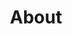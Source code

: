 ---
type: PageLayout
title: About
colors: colors-a
backgroundImage:
  type: BackgroundImage
  url: /images/bg1.jpg
  backgroundSize: cover
  backgroundPosition: center
  backgroundRepeat: no-repeat
  opacity: 75
sections:
  - elementId: ''
    colors: colors-f
    backgroundSize: full
    title: About Andrew
    subtitle: >-
      I am a 38 year old male (born September, 1986) who is a citizen of the United States and am currently residing in the country of The Philippines. I grew up spending copious amounts of time studying chess and teaching myself programming and how to use computers. I also learned to love sports and enjoy physical activities like walking, hiking, playing tennis, playing various other sports (just for fun and for exercise and perhaps a little friendly competition).

      After graduating from the University of Washington in Seattle, WA USA in 2008 with a B.S. in chemical engineering I got a job in process engineering and worked only for a short time before there was a major economic catastrophe in the USA which shaped many people's lives, including mine. I was laid off less than 1 year after starting this first job out of college and I found myself questioning life and the purpose and meaning of it.

      It was at this time I started attending church and I heard and believed the gospel of Jesus Christ. I was subsequently baptized in the summer of 2009 at age 23 and gave my life to God and his son Jesus Christ. I subsequently found an obliquely related field of work with Honeywell Process Solutions and worked for them for about 3 years. I was then offered an opportunity that after much deliberation I decided would be better for me in the future. It was about 1 year after I accepted this job with a military contractor called GP Strategies working on a simulator of a process control system that I was baptized by the Holy Spirit, which profoundly changed my life even more than when I initially was introduced to Jesus and his saving grace. It was at this time I received many spiritual blessings, witnessed many truly supernatural miracles and God brought me through a season "in the wilderness" where I had many trials and difficult times (including problems with mental health, homelessness, financial difficulties as a result, and tensions within my immediate family). This started around 2013 and even as all this was happening I still continued to tutor math and continued to attend church and read the Holy Bible and pray always. I didn't have it easy, but I learned a lot about God and I am very grateful for this time in my life because it taught me to prioritize and think clearly, with perspective, about my life.

      In 2023 I found a lovely woman on a Christian dating site called Plenty of Fish. We got married after speaking to each other for about 9 months via video call, much praying and fasting and talking with our loved ones and trusted friends, months of pre-marital counselling offered through my church, and meeting each other in person in Cyprus where my wife happened to be working at the time (she is a citizen of the Philippines). We are now approaching our two year anniversary in October of 2025 and we are both happily serving God in his kingdom together and serving our neighbors in our local community. We attend Jesus is Lord church together on a regular basis but we ultimately worship God in the spirit and in truth and so we are not always in physical attendance at a particular church building, we believe God is everywhere and that we can worship him wherever we are.

      I am currently still working as an online tutor with WyzAnt.com. I have expanded the subject areas I tutor as I have expanded the subject areas I am capable of explaining well. I am not perfect but I do have a perfect rating on WyzAnt, 5.0/5 with hundreds of ratings and much positive feedback at [my WyzAnt tutoring profile](https://www.wyzant.com/match/tutor/85283819).

      I am also currently studying theology, SQL programming, Python programming, chess, statistics (frequentist and Bayesian approaches), and I still enjoy taking experimental high range intelligence tests for the joy I get in solving the problems on them and remembering that God made me different from other people and that I need to work hard to share my unique abilities with others.

      Other things I am interested in include poetry, song-writing, gift-giving, personal health and fitness and nutrition, longevity, psychometrics in a general sense, investing, and learning other languages (although I will admit, this is not one of my strong abilities).
    styles:
      self:
        height: auto
        width: wide
        margin:
          - mt-0
          - mb-0
          - ml-0
          - mr-0
        padding:
          - pt-36
          - pb-48
          - pl-4
          - pr-4
        flexDirection: row-reverse
        textAlign: left
    type: HeroSection
    actions: []
  - colors: colors-f
    type: FeaturedProjectsSection
    elementId: ''
    actions:
      - type: Link
        label: Back home
        url: /
    showDate: false
    showDescription: true
    showFeaturedImage: true
    showReadMoreLink: true
    variant: variant-b
    projects:
      - content/pages/projects/project-two.md
      - content/pages/projects/project-three.md
      - content/pages/projects/project-one.md
    styles:
      self:
        height: auto
        width: wide
        padding:
          - pt-24
          - pb-24
          - pl-4
          - pr-4
        textAlign: left
---